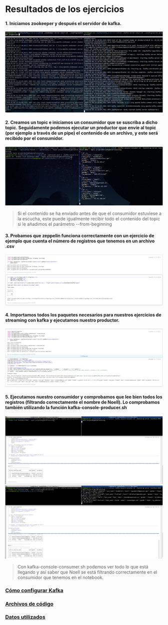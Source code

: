 # Resultados de los ejercicios

#### 1. Iniciamos zookeeper y después el servidor de kafka.
![](1.Iniciar-zookeeper&kafka.png)
![](2.Iniciar-zookeeper&kafka.png)
#### 2. Creamos un topic e iniciamos un consumidor que se suscriba a dicho topic. Seguidamente podemos ejecutar un productor que envíe al topic (por ejemplo a través de un pipe) el contenido de un archivo, y este será recibido por el consumidor.
![](3.Streaming-kafka.png)
>Si el contenido se ha enviado antes de que el consumidor estuviese a la escucha, este puede igualmente recibir todo el contenido del topic si le añadimos el parámetro --from-beginning
#### 3. Probamos que zeppelin funciona correctamente con un ejercicio de ejemplo que cuenta el número de registros que tenemos en un archivo .csv
![](4.Prueba-zeppelin.png)
#### 4. Importamos todos los paquetes necesarios para nuestros ejercicios de streaming con kafka y ejecutamos nuestro productor.
![](5.Imports-kafka&producer.png)
#### 5. Ejecutamos nuestro consumidor y comprobamos que lee bien todos los registros (filtrando correctamente el nombre de Noell). Lo comprobamos también utilizando la función kafka-console-producer.sh
![](6.kafka-consumer.png)
![](7.kafka-consumer.png)
>Con kafka-console-consumer.sh podemos ver todo lo que está llegando y así saber que Noell se está filtrando correctamente en el consumidor que tenemos en el notebook.
### [Cómo configurar Kafka](../KafkaConfigure)
### [Archivos de código](../Codigo)
### [Datos utilizados](../datos)